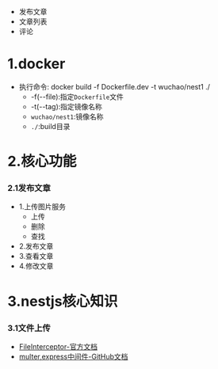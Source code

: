 - 发布文章
- 文章列表
- 评论

# 1.docker
- 执行命令: docker build -f Dockerfile.dev -t  wuchao/nest1 ./
    - -f(--file):指定`Dockerfile`文件
    - -t(--tag):指定镜像名称
    - `wuchao/nest1`:镜像名称
    - `./`:build目录

# 2.核心功能
### 2.1发布文章
- 1.上传图片服务
    - 上传
    - 删除
    - 查找
- 2.发布文章
- 3.查看文章
- 4.修改文章


# 3.nestjs核心知识
### 3.1文件上传
- [FileInterceptor-官方文档](https://docs.nestjs.com/techniques/file-upload#file-upload)
- [multer,express中间件-GitHub文档](https://github.com/expressjs/multer#multeropts)





